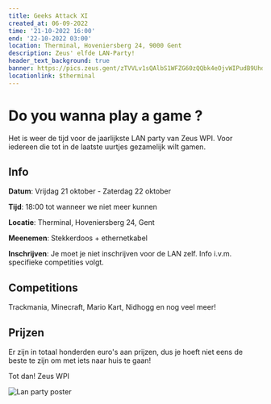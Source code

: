 ```yaml
---
title: Geeks Attack XI
created_at: 06-09-2022
time: '21-10-2022 16:00'
end: '22-10-2022 03:00'
location: Therminal, Hoveniersberg 24, 9000 Gent
description: Zeus' elfde LAN-Party!
header_text_background: true
banner: https://pics.zeus.gent/zTVVLv1sQAlbS1WFZG60zQQbk4eOjvWIPudB9Uhd.jpg
locationlink: $therminal
---
```


# Do you wanna play a game ?
Het is weer de tijd voor de jaarlijkste LAN party van Zeus WPI. Voor iedereen die tot in de laatste uurtjes gezamelijk wilt gamen.

## Info

**Datum**: Vrijdag 21 oktober - Zaterdag 22 oktober

**Tijd**: 18:00 tot wanneer we niet meer kunnen

**Locatie**: Therminal, Hoveniersberg 24, Gent

**Meenemen**: Stekkerdoos + ethernetkabel

**Inschrijven**: Je moet je niet inschrijven voor de LAN zelf. Info i.v.m. specifieke competities volgt.

## Competitions

Trackmania, Minecraft, Mario Kart, Nidhogg en nog veel meer!

## Prijzen

Er zijn in totaal honderden euro's aan prijzen, dus je hoeft niet eens de beste te zijn om met iets naar huis te gaan!

Tot dan!
Zeus WPI

![Lan party poster](https://pics.zeus.gent/zv92vxNreqJaj1cLg7M0kj7ODDYzvXhNta2bPCuF.jpg "Lan party poster")

